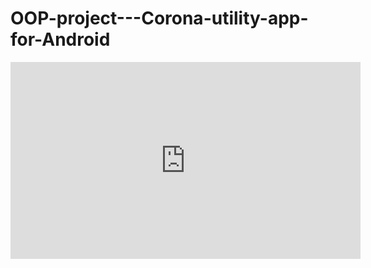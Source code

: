 # OOP-project---Corona-utility-app-for-Android
<iframe width="560" height="315" src="https://www.youtube.com/embed/xU-NDlV5aC8" title="YouTube video player" frameborder="0" allow="accelerometer; autoplay; clipboard-write; encrypted-media; gyroscope; picture-in-picture" allowfullscreen></iframe>
